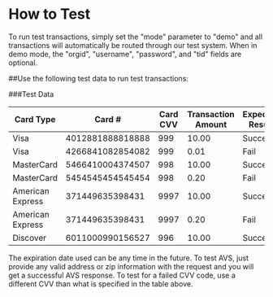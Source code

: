 # How to Test

To run test transactions, simply set the "mode" parameter to "demo" and all transactions will automatically be routed through our test system. When in demo mode, the "orgid", "username", "password", and "tid" fields are optional. 

##Use the following test data to run test transactions:

###Test Data

|Card Type|Card #|Card CVV|Transaction Amount|Expected Result|
|-----|-----|-----|-----|-----|
|Visa|4012881888818888|999|10.00|Success|
|Visa|4266841082854082|999|0.01|Fail|
|MasterCard|5466410004374507|998|10.00|Success|
|MasterCard|5454545454545454|998|0.20|Fail|
|American Express|371449635398431|9997|10.00|Success|
|American Express|371449635398431|9997|0.20|Fail|
|Discover|6011000990156527|996|10.00|Success|

<aside class="notice">
The expiration date used can be any time in the future. 
To test AVS, just provide any valid address or zip information with the request and you will get a successful AVS response. To test for a failed CVV code, use a different CVV than what is specified in the table above.
</aside>